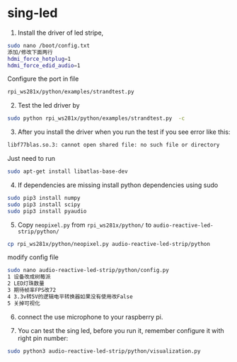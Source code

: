 # sing-led

1) Install the driver of led stripe,
```bash
sudo nano /boot/config.txt
添加/修改下面两行
hdmi_force_hotplug=1
hdmi_force_edid_audio=1 
```

Configure the port in file
```bash
rpi_ws281x/python/examples/strandtest.py 
```
2) Test the led driver by 
```bash
sudo python rpi_ws281x/python/examples/strandtest.py  -c
```
3) After you install the driver when you run the test if you see error like this:
```bash
libf77blas.so.3: cannot open shared file: no such file or directory 
```
Just need to run
```bash
sudo apt-get install libatlas-base-dev
```

4) If dependencies are missing install python dependencies using sudo
```bash
sudo pip3 install numpy
sudo pip3 install scipy
sudo pip3 install pyaudio
```
5) Copy `neopixel.py` from `rpi_ws281x/python/` to `audio-reactive-led-strip/python/`
```bash
cp rpi_ws281x/python/neopixel.py audio-reactive-led-strip/python
```
modify config file
```bash
sudo nano audio-reactive-led-strip/python/config.py
1 设备改成树莓派
2 LED灯珠数量
3 期待帧率FPS改72
4 3.3v转5V的逻辑电平转换器如果没有使用改False
5 关掉可视化
```
6) connect the use microphone to your raspberry pi.

7) You can test the sing led, before you run it, remember configure it with right pin number:
```bash
sudo python3 audio-reactive-led-strip/python/visualization.py
```

